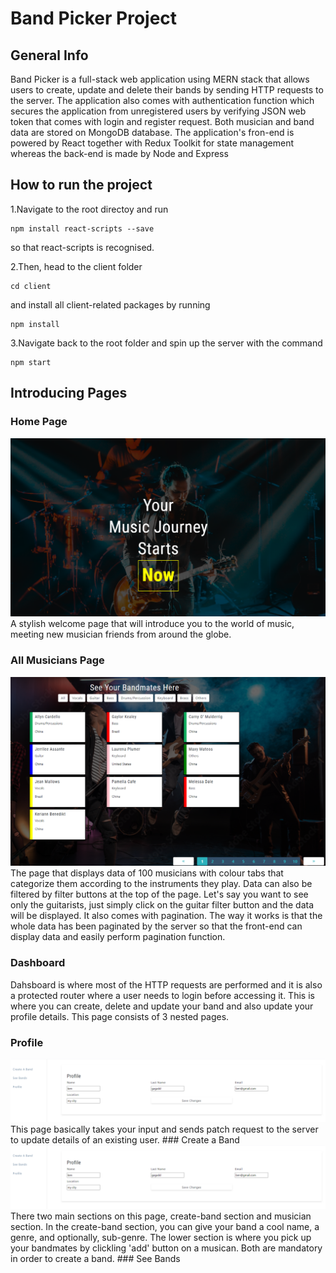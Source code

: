 # Band Picker Project
## General Info
Band Picker is a full-stack web application using MERN stack that allows users to create, update and delete their bands by sending HTTP requests to the server. The application also comes with authentication function which secures the application from unregistered users by verifying JSON web token that comes with login and register request. Both musician and band data are stored on MongoDB database. The application's fron-end is powered by React together with Redux Toolkit for state management whereas the back-end is made by Node and Express
## How to run the project
1.Navigate to the root directoy and run 
```
npm install react-scripts --save
```
so that react-scripts is recognised.

2.Then, head to the client folder
```
cd client
```
and install all client-related packages by running
```
npm install
```
3.Navigate back to the root folder and spin up the server with the command
```
npm start
```
## Introducing Pages
### Home Page
<img src='https://raw.githubusercontent.com/sarunx93/band_project/main/assets/images/home.png'/>
A stylish welcome page that will introduce you to the world of music, meeting new musician friends from around the globe.</br>

### All Musicians Page
<img src='https://raw.githubusercontent.com/sarunx93/band_project/main/assets/images/all_musicians.png'/>
The page that displays data of 100 musicians with colour tabs that categorize them according to the instruments they play. Data can also be filtered by filter buttons at the top of the page. Let's say you want to see only the guitarists, just simply click on the guitar filter button and the data will be displayed. It also comes with pagination. The way it works is that the whole data has been paginated by the server so that the front-end can display data and easily perform pagination function.

### Dashboard
Dahsboard is where most of the HTTP requests are performed and it is also a protected router where a user needs to login before accessing it. This is where you can create, delete and update your band and also update your profile details. This page consists of 3 nested pages.
### Profile
<img src='https://raw.githubusercontent.com/sarunx93/band_project/main/assets/images/profile.png'/>
This page basically takes your input and sends patch request to the server to update details of an existing user.
### Create a Band
<img src='https://raw.githubusercontent.com/sarunx93/band_project/main/assets/images/profile.png'/>
There two main sections on this page, create-band section and musician section. In the create-band section, you can give your band a cool name, a genre, and optionally, sub-genre. The lower section is where you pick up your bandmates by clickling 'add' button on a musican. Both are mandatory in order to create a band.
### See Bands

